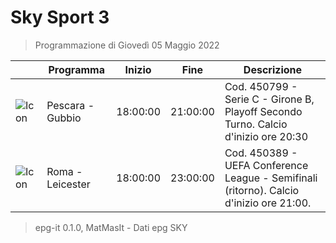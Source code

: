 # Sky Sport 3
> Programmazione di Giovedì 05 Maggio 2022

||Programma|Inizio|Fine|Descrizione|
|---|---|---|---|---|
|![Icon](https://guidatv.sky.it/uuid/bfea7a17-10c0-40c4-a0e1-0e7ba722b2f5/cover?md5ChecksumParam=5f0173ab213e2cc248bfc38792155d81)|Pescara - Gubbio|18:00:00|21:00:00|Cod. 450799 - Serie C - Girone B, Playoff Secondo Turno. Calcio d&#039;inizio ore 20:30
|![Icon](https://guidatv.sky.it/uuid/b4702cb8-0896-44a8-af22-7028bd3de802/cover?md5ChecksumParam=343944647f84bb27b8b464dfe56e56a2)|Roma - Leicester|18:00:00|23:00:00|Cod. 450389 - UEFA Conference League - Semifinali (ritorno). Calcio d&#039;inizio ore 21:00.



 > epg-it 0.1.0, MatMasIt - Dati epg SKY